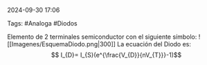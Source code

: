 2024-09-30 17:06

Tags: #Analoga #Diodos

Elemento de 2 terminales semiconductor con el siguiente símbolo:
![[Imagenes/EsquemaDiodo.png|300]]
	La ecuación del Diodo es:<br>
$$ I_{D}= I_{S}(e^{\frac{V_{D}}{nV_{T}}}-1)$$

